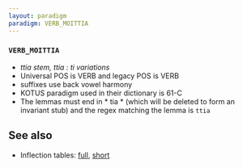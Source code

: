 ```yaml
---
layout: paradigm
paradigm: VERB_MOITTIA
---
```

### ` VERB_MOITTIA `

* _ttia stem, ttia : ti variations_
* Universal POS is VERB and legacy POS is VERB
* suffixes use back vowel harmony
* KOTUS paradigm used in their dictionary is 61-C
* The lemmas must end in * tia * (which will be deleted to form an invariant stub) and the regex matching the lemma is ` ttia `

## See also

* Inflection tables: [full](gen/M/moittia.html), [short](gen/M/moittia_wikt.html)

